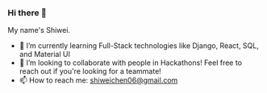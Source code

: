 ### Hi there 👋
My name's Shiwei.
- 🌱 I’m currently learning Full-Stack technologies like Django, React, SQL, and Material UI
- 👯 I’m looking to collaborate with people in Hackathons! Feel free to reach out if you're looking for a teammate!
- 📫 How to reach me: shiweichen06@gmail.com
